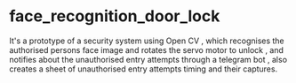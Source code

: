 # face_recognition_door_lock
It's a prototype of a security system using Open CV , which recognises the authorised persons face image and rotates the servo motor to unlock , and notifies about the unauthorised entry attempts through a telegram bot , also creates a sheet of unauthorised entry attempts timing and their captures.
